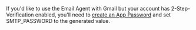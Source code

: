 If you'd like to use the Email Agent with Gmail but your account has 2-Step-Verification enabled, you'll need to [create an App Password](https://support.google.com/accounts/answer/185833) and set SMTP_PASSWORD to the generated value.

